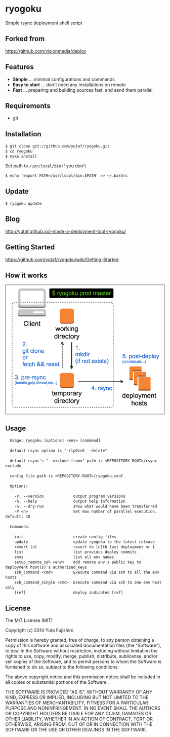 # ryogoku

Simple rsync deployment shell script

## Forked from

<https://github.com/visionmedia/deploy>

## Features

- **Simple** ... minimal configurations and commands
- **Easy to start** ... don't need any installations on remote
- **Fast** ... preparing and building sources fast, and send them parallel

## Requirements

* git

## Installation

```
$ git clone git://github.com/yutaf/ryogoku.git
$ cd ryogoku
$ make install
```

Set path to `/usr/local/bin` if you don't

```
$ echo 'export PATH=/usr/local/bin:$PATH' >> ~/.bashrc
```

## Update

```
$ ryogoku update
```

## Blog

<http://yutaf.github.io/i-made-a-deployment-tool-ryogoku/>

## Getting Started

<https://github.com/yutaf/ryogoku/wiki/Getting-Started>

## How it works

![How it works](/images/ryogoku-01.png)

## Usage

```
  Usage: ryogoku [options] <env> [command]

  default rsync option is "-rlpDvcK --delete"

  default rsync's "--exclude-from=" path is <REPOSITORY-ROOT>/rsync-exclude

  config file path is <REPOSITORY-ROOT>/ryogoku.conf

  Options:

    -V, --version             output program versions
    -h, --help                output help information
    -n, --dry-run             show what would have been transferred
    -P <n>                    Set max number of parallel execution. default: 10

  Commands:

    init                      create config files
    update                    update ryogoku to the latest release
    revert [n]                revert to [n]th last deployment or 1
    list                      list previous deploy commits
    envs                      list all env names
    setup_remote_ssh <env>    Add remote env's public key to deployment host(s)'s authorized_keys
    ssh_command <cmd>         Execute command via ssh to all the env hosts
    ssh_command_single <cmd>  Execute command via ssh to one env host only
    [ref]                     deploy indicated [ref]
```

## License

The MIT License (MIT)

Copyright (c) 2014 Yuta Fujishiro

Permission is hereby granted, free of charge, to any person obtaining a copy
of this software and associated documentation files (the "Software"), to deal
in the Software without restriction, including without limitation the rights
to use, copy, modify, merge, publish, distribute, sublicense, and/or sell
copies of the Software, and to permit persons to whom the Software is
furnished to do so, subject to the following conditions:

The above copyright notice and this permission notice shall be included in all
copies or substantial portions of the Software.

THE SOFTWARE IS PROVIDED "AS IS", WITHOUT WARRANTY OF ANY KIND, EXPRESS OR
IMPLIED, INCLUDING BUT NOT LIMITED TO THE WARRANTIES OF MERCHANTABILITY,
FITNESS FOR A PARTICULAR PURPOSE AND NONINFRINGEMENT. IN NO EVENT SHALL THE
AUTHORS OR COPYRIGHT HOLDERS BE LIABLE FOR ANY CLAIM, DAMAGES OR OTHER
LIABILITY, WHETHER IN AN ACTION OF CONTRACT, TORT OR OTHERWISE, ARISING FROM,
OUT OF OR IN CONNECTION WITH THE SOFTWARE OR THE USE OR OTHER DEALINGS IN THE
SOFTWARE.
